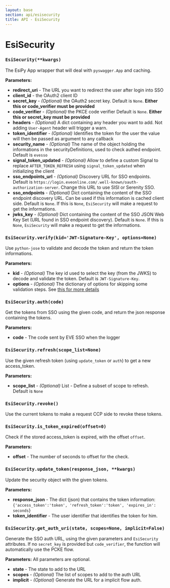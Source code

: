 ```yaml
---
layout: base
section: api/esisecurity
title: API - EsiSecurity
---
```

# EsiSecurity

### `EsiSecurity(**kwargs)`
The EsiPy App wrapper that will deal with `pyswagger.App` and caching.

**Parameters:**
* **redirect_uri** - The URL you want to redirect the user after login into SSO
* **client_id** - the OAuth2 client ID
* **secret_key** - *(Optional)* the OAuth2 secret key. Default is `None`. **Either this or code_verifier must be provided**
* **code_verifier** - *(Optional)* the PKCE code verifier Default is `None`. **Either this or secret_key must be provided**
* **headers** - *(Optional)* A dict containing any header you want to add. Not adding `User-Agent` header will trigger a warn.
* **token_identifier** - *(Optional)* Identifies the token for the user the value will then be passed as argument to any callback
* **security_name** - *(Optional)* The name of the object holding the informations in the securityDefinitions, used to check authed endpoint. Default is `evesso`
* **signal_token_updated** - *(Optional)* Allow to define a custom Signal to replace `AFTER_TOKEN_REFRESH` using `signal_token_updated` when initializing the client
* **sso_endpoints_url** - *(Optional)* Discovery URL for SSO endpoints. Default is `https://login.eveonline.com/.well-known/oauth-authorization-server`. Change this URL to use SISI or Serenity SSO.
* **sso_endpoints** - *(Optional)* Dict containing the content of the SSO endpoint discovery URL. Can be used if this information is cached client side. Default is `None`. If this is `None`, `EsiSecurity` will make a request to get the informations.
* **jwks_key** - *(Optional)* Dict containing the content of the SSO JSON Web Key Set (URL found in SSO endpoint discovery). Default is `None`. If this is `None`, `EsiSecurity` will make a request to get the informations.

### `EsiSecurity.verify(kid='JWT-Signature-Key', options=None)`
Use `python-jose` to validate and decode the token and return the token informations.

**Parameters:**
* **kid** - *(Optional)* The key id used to select the key (from the JWKS) to decode and validate the token. Default is `JWT-Signature-Key`.
* **options** - *(Optional)* The dictionary of options for skipping some validation steps. See [this for more details](https://python-jose.readthedocs.io/en/latest/jwt/api.html#jose.jwt.decode)

### `EsiSecurity.auth(code)`
Get the tokens from SSO using the given code, and return the json response containing the tokens.

**Parameters:**
* **code** - The code sent by EVE SSO when the logger

### `EsiSecurity.refresh(scope_list=None)`
Use the given refresh token (using `update_token` or `auth`) to get a new access_token.

**Parameters:**
* **scope_list** - *(Optional)* List - Define a subset of scope to refresh. Default is `None`

### `EsiSecurity.revoke()`
Use the current tokens to make a request CCP side to revoke these tokens.

### `EsiSecurity.is_token_expired(offset=0)`
Check if the stored access_token is expired, with the offset `offset`.

**Parameters:**
* **offset** - The number of seconds to offset for the check.

### `EsiSecurity.update_token(response_json, **kwargs)`
Update the security object with the given tokens.

**Parameters:**
* **response_json** - The dict (json) that contains the token information: `{'access_token':'token', 'refresh_token':'token', 'expires_in': seconds`}
* **token_identifier** - The user identifier that identifies the token for him.

### `EsiSecurity.get_auth_uri(state, scopes=None, implicit=False)`
Generate the SSO auth URL, using the given parameters and `EsiSecurity` attributes. If no `secret_key` is provided but `code_verifier`, the function will automatically use the PCKE flow. 

**Parameters:** All parameters are optional.
* **state** - The state to add to the URL
* **scopes** - *(Optional)* The list of scopes to add to the auth URL
* **implicit** - *(Optional)* Generate the URL for a implicit flow auth.
